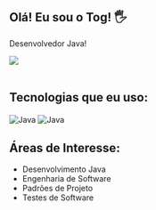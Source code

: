 ## Olá! Eu sou o Tog! 🖐️

Desenvolvedor Java!

<a href="https://togtec.com.br" target="_blank">
  <img src="https://img.shields.io/website-up-down-green-red/http/monip.org.svg?label=togtec.com.br&style=for-the-badge" />
</a>
<br><br>

## Tecnologias que eu uso:
<div style="display: inline-block">
  <img align="center" alt="Java" src="https://img.shields.io/badge/Java-ED8B00?style=for-the-badge&logo=openjdk&logoColor=white" />
  <img align="center" alt="Java" src="https://img.shields.io/badge/Spring-6DB33F?style=for-the-badge&logo=spring&logoColor=white" />
</div><br>

## Áreas de Interesse:
<ul>
  <li>Desenvolvimento Java</li>
  <li>Engenharia de Software</li>
  <li>Padrões de Projeto</li>
  <li>Testes de Software</li>
</ul>




